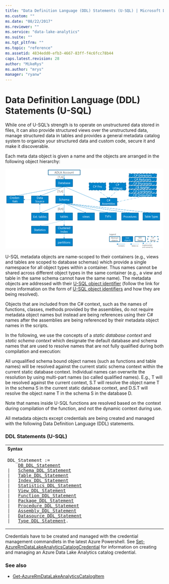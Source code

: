 ```yaml
---
title: "Data Definition Language (DDL) Statements (U-SQL) | Microsoft Docs"
ms.custom: ""
ms.date: "08/22/2017"
ms.reviewer: ""
ms.service: "data-lake-analytics"
ms.suite: ""
ms.tgt_pltfrm: ""
ms.topic: "reference"
ms.assetid: 4834edd0-efb3-4667-83ff-f4c6fcc78b44
caps.latest.revision: 28
author: "MikeRys"
ms.author: "mrys"
manager: "ryanw"
---
```

# Data Definition Language (DDL) Statements (U-SQL)
While one of U-SQL’s strength is to operate on unstructured data stored in files, it can also provide structured views over the unstructured data, manage structured data in tables and provides a general metadata catalog system to organize your structured data and custom code, secure it and make it discoverable.  
  
Each meta data object is given a name and the objects are arranged in the following object hierarchy:  
  
![U-SQL Metadata Object Model](media/u-sql-metadata-object-model.png)  
  
U-SQL metadata objects are name-scoped to their containers (e.g., views and tables are scoped to database schemas) which provide a single namespace for all object types within a container. Thus names cannot be shared across different object types in the same container (e.g., a view and table in the same schema cannot have the same name). The metadata objects are addressed with their [U-SQL object identifier](identifiers-u-sql.md) (follow the link for more information on the form of [U-SQL object identifiers](identifiers-u-sql.md) and how they are being resolved).  
 
Objects that are included from the C# context, such as the names of functions, classes, methods provided by the assemblies, do not require metadata object names but instead are being references using their C# names after the assemblies are being referenced by their metadata object names in the scripts.  
  
In the following, we use the concepts of a *static database context* and *static schema context* which designate the default database and schema names that are used to resolve names that are not fully qualified during both compilation and execution:  
  
All unqualified schema bound object names (such as functions and table names) will be resolved against the current static schema context within the current static database context. Individual names can overwrite the resolution by using multi-part names (so called qualified names). E.g., T will be resolved against the current context, S.T will resolve the object name T in the schema S in the current static database context, and D.S.T will resolve the object name T in the schema S in the database D.  
  
Note that names inside U-SQL functions are resolved based on the context during compilation of the function, and not the dynamic context during use.  
  
All metadata objects except credentials are being created and managed with the following Data Definition Language (DDL) statements. 
  
### DDL Statements (U-SQL)  
  
<table><th align="left">Syntax</th><tr><td><pre>
DDL_Statement :=                                                                                         
    <a href="u-sql-databases.md">DB_DDL_Statement</a>  
|   <a href="u-sql-database-schemas.md">Schema_DDL_Statement</a>  
|   <a href="u-sql-tables.md">Table_DDL_Statement</a>  
|   <a href="u-sql-indexes.md">Index_DDL_Statement</a>  
|   <a href="u-sql-statistics.md">Statistics_DDL_Statement</a>  
|   <a href="u-sql-views.md">View_DDL_Statement</a>  
|   <a href="u-sql-functions.md">Function_DDL_Statement</a> 
|   <a href="u-sql-packages.md">Package_DDL_Statement</a>   
|   <a href="u-sql-procedures.md">Procedure_DDL_Statement</a>  
|   <a href="u-sql-assemblies.md">Assembly_DDL_Statement</a>  
|   <a href="u-sql-data-sources.md">Datasource_DDL_Statement</a>  
|   <a href="user-defined-u-sql-types.md">Type_DDL_Statement</a>.
</pre></td></tr></table>
 
 Credentials have to be created and managed with the credential management commandlets in the latest Azure Powershell.
See [Set-AzureRmDataLakeAnalyticsCatalogCredential](https://docs.microsoft.com/powershell/module/azurerm.datalakeanalytics/set-azurermdatalakeanalyticscatalogcredential?view=azurermps-4.3.1) for information on creating and managing an Azure Data Lake Analytics catalog credential.

 
### See also  
* [Get-AzureRmDataLakeAnalyticsCatalogItem](https://docs.microsoft.com/powershell/resourcemanager/azurerm.datalakeanalytics/v2.7.0/get-azurermdatalakeanalyticscatalogitem) 
